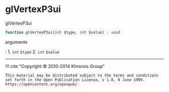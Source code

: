 # glVertexP3ui
glVertexP3ui

```php
function glVertexP3ui(int $type, int $value) : void
```



arguments

:    1. `int` `$type` 
    2. `int` `$value` 



---
     

!!! cite "Copyright © 2010-2014 Khronos Group"

    This material may be distributed subject to the terms and conditions set forth in the Open Publication License, v 1.0, 8 June 1999. https://opencontent.org/openpub/.
